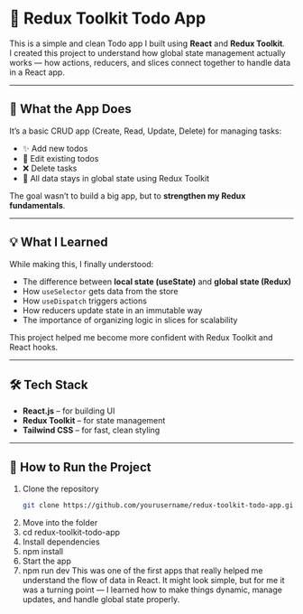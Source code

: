 # 📝 Redux Toolkit Todo App

This is a simple and clean Todo app I built using **React** and **Redux Toolkit**.  
I created this project to understand how global state management actually works — how actions, reducers, and slices connect together to handle data in a React app.

---

## 🚀 What the App Does

It’s a basic CRUD app (Create, Read, Update, Delete) for managing tasks:
- ✨ Add new todos  
- 📝 Edit existing todos  
- ❌ Delete tasks  
- 💾 All data stays in global state using Redux Toolkit

The goal wasn’t to build a big app, but to **strengthen my Redux fundamentals**.

---

## 💡 What I Learned

While making this, I finally understood:
- The difference between **local state (useState)** and **global state (Redux)**  
- How `useSelector` gets data from the store  
- How `useDispatch` triggers actions  
- How reducers update state in an immutable way  
- The importance of organizing logic in slices for scalability

This project helped me become more confident with Redux Toolkit and React hooks.

---

## 🛠️ Tech Stack

- **React.js** – for building UI  
- **Redux Toolkit** – for state management  
- **Tailwind CSS** – for fast, clean styling  

---

## 🧩 How to Run the Project

1. Clone the repository  
   ```bash
   git clone https://github.com/yourusername/redux-toolkit-todo-app.git
2. Move into the folder
3. cd redux-toolkit-todo-app
4. Install dependencies
5. npm install
6. Start the app
7. npm run dev
This was one of the first apps that really helped me understand the flow of data in React.
It might look simple, but for me it was a turning point — I learned how to make things dynamic, manage updates, and handle global state properly.
